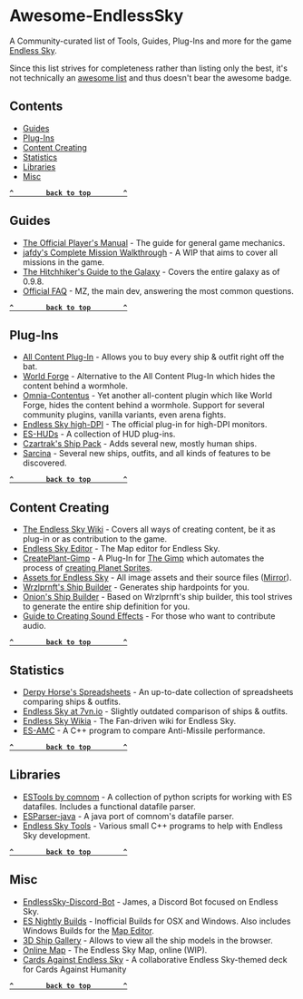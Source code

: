 # Awesome-EndlessSky

A Community-curated list of Tools, Guides, Plug-Ins and more for the game [Endless Sky](https://endless-sky.github.io).

Since this list strives for completeness rather than listing only the best, it's not technically an [awesome list](https://awesome.re) and thus doesn't bear the awesome badge.

## Contents

- [Guides](#guides)
- [Plug-Ins](#plug-ins)
- [Content Creating](#content-creating)
- [Statistics](#statistics)
- [Libraries](#libraries)
- [Misc](#misc)

**[`^        back to top        ^`](#)**

## Guides

- [The Official Player's Manual](https://github.com/endless-sky/endless-sky/wiki/PlayersManual) - The guide for general game mechanics.
- [jafdy's Complete Mission Walkthrough](https://steamcommunity.com/sharedfiles/filedetails/?id=726997424) - A WIP that aims to cover all missions in the game.
- [The Hitchhiker's Guide to the Galaxy](https://steamcommunity.com/sharedfiles/filedetails/?id=1364105450) - Covers the entire galaxy as of 0.9.8.
- [Official FAQ](https://steamcommunity.com/sharedfiles/filedetails/?id=545464233) - MZ, the main dev, answering the most common questions.

**[`^        back to top        ^`](#)**

## Plug-Ins

- [All Content Plug-In](https://github.com/endless-sky/all-content-plugin) - Allows you to buy every ship & outfit right off the bat.
- [World Forge](https://github.com/EndlessSkyCommunity/world-forge) - Alternative to the All Content Plug-In which hides the content behind a wormhole.
- [Omnia-Contentus](https://github.com/Darcman99/Omnia-Contentus) - Yet another all-content plugin which like World Forge, hides the content behind a wormhole. Support for several community plugins, vanilla variants, even arena fights.
- [Endless Sky high-DPI](https://github.com/endless-sky/endless-sky-high-dpi) - The official plug-in for high-DPI monitors.
- [ES-HUDs](https://github.com/comnom/es-huds) - A collection of HUD plug-ins.
- [Czartrak's Ship Pack](https://github.com/czartrak/Czartraks-Ship-Pack) - Adds several new, mostly human ships.
- [Sarcina](https://github.com/Darcman99/Sarcina) - Several new ships, outfits, and all kinds of features to be discovered.

**[`^        back to top        ^`](#)**

## Content Creating

- [The Endless Sky Wiki](https://github.com/endless-sky/endless-sky/wiki#creating-ships-missions-artwork-etc) - Covers all ways of creating content, be it as plug-in or as contribution to the game.
- [Endless Sky Editor](https://github.com/endless-sky/endless-sky-editor) - The Map editor for Endless Sky.
- [CreatePlant-Gimp](https://github.com/EndlessSkyCommunity/CreatePlanet-Gimp) - A Plug-In for [The Gimp](https://www.gimp.org/) which automates the process of [creating Planet Sprites](https://github.com/endless-sky/endless-sky/wiki/PlanetSprites).
- [Assets for Endless Sky](https://drive.google.com/drive/folders/0B9aK8dG39P29fkdBeUJjSXJYVDdjMEpkOXh3T1NDekFYaTEtbkdTdzVwX2NTUWVVT3BUWVk) - All image assets and their source files ([Mirror](https://endlesssky.mcofficer.me/assets/)).
- [Wrzlprnft's Ship Builder](https://endless-sky.github.io/ship_builder.html) - Generates ship hardpoints for you.
- [Onion's Ship Builder](https://onion-s.gitlab.io/Ship-Builder/) - Based on Wrzlprnft's ship builder, this tool strives to generate the entire ship definition for you.
- [Guide to Creating Sound Effects](https://steamcommunity.com/sharedfiles/filedetails/?id=774903151) - For those who want to contribute audio.

**[`^        back to top        ^`](#)**

## Statistics

- [Derpy Horse's Spreadsheets](https://drive.google.com/drive/folders/0B635z_nU19WfQllrM2V2dWpFSFk) - An up-to-date collection of spreadsheets comparing ships & outfits.
- [Endless Sky at 7vn.io](http://endless-sky.7vn.io) - Slightly outdated comparison of ships & outfits.
- [Endless Sky Wikia](http://endless-sky.wikia.com) - The Fan-driven wiki for Endless Sky.
- [ES-AMC](https://github.com/tehhowch/es-amc) - A C++ program to compare Anti-Missile performance.

**[`^        back to top        ^`](#)**

## Libraries

- [ESTools by comnom](https://github.com/comnom/ES-tools) - A collection of python scripts for working with ES datafiles. Includes a functional datafile parser.
- [ESParser-java](https://github.com/EndlessSkyCommunity/ESParser-java) - A java port of comnom's datafile parser.
- [Endless Sky Tools](https://github.com/endless-sky/endless-sky-tools) - Various small C++ programs to help with Endless Sky development.

**[`^        back to top        ^`](#)**

## Misc

- [EndlessSky-Discord-Bot](https://github.com/EndlessSkyCommunity/EndlessSky-Discord-Bot) - James, a Discord Bot focused on Endless Sky.
- [ES Nightly Builds](https://steamcommunity.com/app/404410/discussions/0/1700542332319963311/) - Inofficial Builds for OSX and Windows. Also includes Windows Builds for the [Map Editor](#content-creating).
- [3D Ship Gallery](https://endlesssky.mcofficer.me/ship_gallery/) - Allows to view all the ship models in the browser.
- [Online Map](https://endlesssky.mcofficer.me/map/) - The Endless Sky Map, online (WIP).
- [Cards Against Endless Sky](https://www.cardcastgame.com/browse/deck/CYX6P) - A collaborative Endless Sky-themed deck for Cards Against Humanity

**[`^        back to top        ^`](#)**

